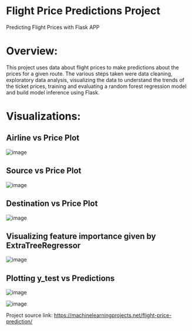 # **Flight Price Predictions Project**
 Predicting Flight Prices with Flask APP

# **Overview:**

This project uses data about flight prices to make predictions about the prices for a given route. The various steps taken were data cleaning, exploratory data analysis, visualizing the data to understand the trends of the ticket prices, training and evaluating a random forest regression model and build model inference using Flask. 


# **Visualizations:**

## **Airline vs Price Plot**

![image](https://user-images.githubusercontent.com/117705408/233181015-4560061c-f9cd-4c25-a76b-8640fd481a57.png)

## **Source vs Price Plot**

![image](https://user-images.githubusercontent.com/117705408/233181042-de997b3b-0252-4b93-bf75-2faffd378151.png)

## **Destination vs Price Plot**

![image](https://user-images.githubusercontent.com/117705408/233181069-26b6b46c-c7fc-43a1-ae27-bc6e840c8732.png)

## **Visualizing feature importance given by ExtraTreeRegressor**

![image](https://user-images.githubusercontent.com/117705408/233181385-81573773-97fc-4825-a5c5-48159e1e5cf7.png)

## **Plotting y_test vs Predictions**

![image](https://user-images.githubusercontent.com/117705408/233181776-7fe59dd5-3cee-45ff-8d46-139ce8debd69.png)


![image](https://user-images.githubusercontent.com/117705408/233181538-eb821af6-333b-45bf-8936-de35659f6f3f.png)




Project source link: https://machinelearningprojects.net/flight-price-prediction/
